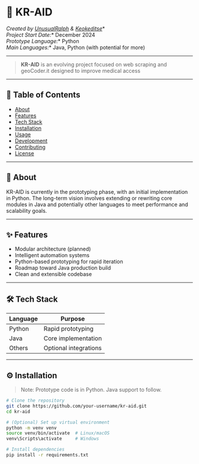 # 🚀 KR-AID

*Created by [UnusualRalph](https://github.com/unusualralph) & [Keokeditse](https://github.com/keokeditse)**  
*Project Start Date:** December 2024  
*Prototype Language:** Python  
*Main Languages:** Java, Python (with potential for more)

---

> **KR-AID** is an evolving project focused on web scraping and geoCoder.it designed to improve medical access 
---

## 📌 Table of Contents

- [About](#about)
- [Features](#features)
- [Tech Stack](#tech-stack)
- [Installation](#installation)
- [Usage](#usage)
- [Development](#development)
- [Contributing](#contributing)
- [License](#license)

---

## 🧠 About

KR-AID is currently in the prototyping phase, with an initial implementation in Python. The long-term vision involves extending or rewriting core modules in Java and potentially other languages to meet performance and scalability goals.

---

## ✨ Features

- Modular architecture (planned)
- Intelligent automation systems
- Python-based prototyping for rapid iteration
- Roadmap toward Java production build
- Clean and extensible codebase

---

## 🛠️ Tech Stack

| Language | Purpose                |
|----------|------------------------|
| Python   | Rapid prototyping      |
| Java     | Core implementation    |
| Others   | Optional integrations  |

---

## ⚙️ Installation

> Note: Prototype code is in Python. Java support to follow.

```bash
# Clone the repository
git clone https://github.com/your-username/kr-aid.git
cd kr-aid

# (Optional) Set up virtual environment
python -m venv venv
source venv/bin/activate  # Linux/macOS
venv\Scripts\activate     # Windows

# Install dependencies
pip install -r requirements.txt
